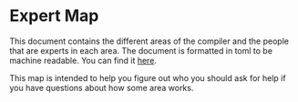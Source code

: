 # Expert Map

This document contains the different areas of the compiler and the people that
are experts in each area. The document is formatted in toml to be machine readable.
You can find it [here](map.toml).

This map is intended to help you figure out who you should ask for help if you
have questions about how some area works.